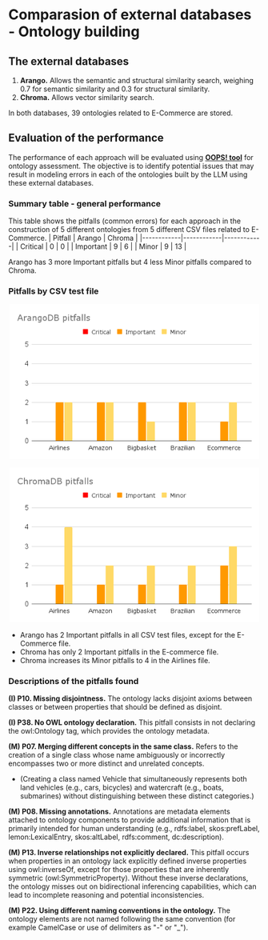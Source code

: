 # Comparasion of external databases - Ontology building
## The external databases
1. **Arango.** Allows the semantic and structural similarity search, weighing 0.7 for semantic similarity and 0.3 for structural similarity.
2. **Chroma.** Allows vector similarity search.

In both databases, 39 ontologies related to E-Commerce are stored.
## Evaluation of the performance 
The performance of each approach will be evaluated using [**OOPS! tool**](https://oops.linkeddata.es/catalogue.jsp)
for ontology assessment. The objective is to identify potential issues that may result in modeling errors in each of the 
ontologies built by the LLM using these external databases.
### Summary table - general performance 
This table shows the pitfalls (common errors) for each approach in the construction of 5 different ontologies from 5 different CSV files related to E-Commerce.
| Pitfall  | Arango  | Chroma  |
|------------|------------|------------|
| Critical | 0 | 0 |
| Important | 9 | 6 |
| Minor | 9 | 13 |

Arango has 3 more Important pitfalls but 4 less Minor pitfalls compared to Chroma.
### Pitfalls by CSV test file
<p align="center">
<img src="../images/ArangoDB_pitfalls.png"  width="500">
</p>

<p align="center">
<img src="../images/ChromaDB_pitfalls.png"  width="500">
</p>

* Arango has 2 Important pitfalls in all CSV test files, except for the E-Commerce file.
* Chroma has only 2 Important pitfalls in the E-commerce file.
* Chroma increases its Minor pitfalls to 4 in the Airlines file.

### Descriptions of the pitfalls found
**(I) P10. Missing disjointness.** The ontology lacks disjoint axioms between classes or between properties that should be defined as disjoint.

**(I) P38. No OWL ontology declaration.** This pitfall consists in not declaring the owl:Ontology tag, which provides the ontology metadata.

**(M) P07. Merging different concepts in the same class.** Refers to the creation of a single class whose name ambiguously or incorrectly encompasses two or more distinct and unrelated concepts. 
  * (Creating a class named Vehicle that simultaneously represents both land vehicles (e.g., cars, bicycles) and watercraft (e.g., boats, submarines) without distinguishing between these distinct categories.)

**(M) P08. Missing annotations.** Annotations are metadata elements attached to ontology components to provide additional information that is primarily intended for human understanding (e.g., rdfs:label, skos:prefLabel, lemon:LexicalEntry, skos:altLabel,  rdfs:comment, dc:description).

**(M) P13. Inverse relationships not explicitly declared.** This pitfall occurs when properties in an ontology lack explicitly defined inverse properties using owl:inverseOf, except for those properties that are inherently symmetric (owl:SymmetricProperty). Without these inverse declarations, the ontology misses out on bidirectional inferencing capabilities, which can lead to incomplete reasoning and potential inconsistencies.

**(M) P22. Using different naming conventions in the ontology.** The ontology elements are not named following the same convention (for example CamelCase or use of delimiters as "-" or "_").




